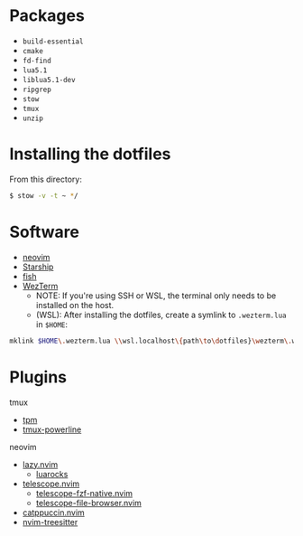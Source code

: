 # Packages

- `build-essential`
- `cmake`
- `fd-find`
- `lua5.1`
- `liblua5.1-dev`
- `ripgrep`
- `stow`
- `tmux`
- `unzip`

# Installing the dotfiles

From this directory:

```bash
$ stow -v -t ~ */
```

# Software

- [neovim](https://neovim.io/)
- [Starship](https://starship.rs/)
- [fish](https://fishshell.com/)
- [WezTerm](https://wezterm.org/)
    - NOTE: If you're using SSH or WSL, the terminal only needs to be installed on the host.
    - (WSL): After installing the dotfiles, create a symlink to `.wezterm.lua` in `$HOME`:

```bash
mklink $HOME\.wezterm.lua \\wsl.localhost\{path\to\dotfiles}\wezterm\.wezterm.lua
```

# Plugins

tmux
- [tpm](https://github.com/tmux-plugins/tpm)
- [tmux-powerline](https://github.com/erikw/tmux-powerline)

neovim
- [lazy.nvim](https://lazy.folke.io/)
    - [luarocks](https://luarocks.org/)
- [telescope.nvim](https://github.com/nvim-telescope/telescope.nvim)
    - [telescope-fzf-native.nvim](https://github.com/nvim-telescope/telescope-fzf-native.nvim)
    - [telescope-file-browser.nvim](https://github.com/nvim-telescope/telescope-file-browser.nvim)
- [catppuccin.nvim](https://github.com/catppuccin/nvim)
- [nvim-treesitter](https://github.com/nvim-treesitter/nvim-treesitter)

